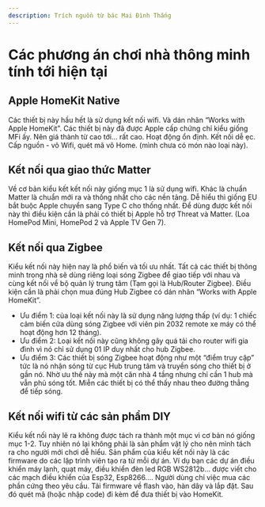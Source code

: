 ```yaml
---
description: Trích nguồn từ bác Mai Đình Thắng
---
```


# Các phương án chơi nhà thông minh tính tới hiện tại

## Apple HomeKit Native

Các thiết bị này hầu hết là sử dụng kết nối wifi. Và dán nhãn “Works with Apple HomeKit”. Các thiết bị này đã được Apple cấp chứng chỉ kiểu giống MFi ấy. Nên giá thành từ cao tới… rất cao. Hoạt động ổn định. Kết nối dễ ẹc. Cấp nguồn - vô Wifi, quét mã vô Home. (mình chưa có món nào loại này).

## Kết nối qua giao thức Matter

Về cơ bản kiểu kết kết nối này giống mục 1 là sử dụng wifi. Khác là chuẩn Matter là chuẩn mới ra và thống nhất cho các nền tảng. Dễ hiểu thì giống EU bắt buộc Apple chuyển sang Type C cho thống nhất. Để dùng được kết nối này thì điều kiện cần là phải có thiết bị Apple hỗ trợ Threat và Matter. (Loa HomePod Mini, HomePod 2 và Apple TV Gen 7).

## Kết nối qua Zigbee

Kiểu kết nối này hiện nay là phổ biến và tối ưu nhất. Tất cả các thiết bị thông minh trong nhà sẽ dùng riêng loại sóng Zigbee để giao tiếp với nhau và cùng kết nối về bộ quản lý trung tâm (Tạm gọi là Hub/Router Zigbee). Điều kiện cần là phải chọn mua đúng Hub Zigbee có dán nhãn “Works with Apple HomeKit”.

* Ưu điểm 1: của loại kết nối này là sử dụng năng lượng thấp (ví dụ: 1 chiếc cảm biến cửa dùng sóng Zigbee với viên pin 2032 remote xe máy có thể hoạt động hơn 12 tháng).
* Ưu điểm 2: Loại kết nối này cũng không gây quá tải cho router wifi gia đình vì nó chỉ sử dụng 01 IP duy nhất cho hub Zigbee.
* Ưu điểm 3: Các thiết bị sóng Zigbee hoạt động như một “điểm truy cập” tức là nó nhận sóng từ cục Hub trung tâm và truyền sóng cho thiết bị ở gần nó. Nhờ ưu thế này mà một căn nhà 4 tầng nhưng chỉ cần 1 hub mà vẫn phủ sóng tốt. Miễn các thiết bị có thể thấy nhau theo đường thẳng để tiếp sóng.&#x20;

## Kết nối wifi từ các sản phẩm DIY&#x20;

Kiểu kết nối này lẽ ra không được tách ra thành một mục vì cơ bản nó giống mục 1-2. Tuy nhiên nó lại không phải là sản phẩm vật lý cho nên mình tách ra cho người mới chơi dễ hiểu. Sản phẩm của kiểu kết nối này là các firmware do các lập trình viên tạo ra từ mỗi dự án. Ví dụ bạn các dự án điều khiển máy lạnh, quạt máy, điều khiển đèn led RGB WS2812b… được viết cho các mạch điều khiển của Esp32, Esp8266…. Người dùng chỉ việc mua các phần cứng theo yêu cầu. Tải firmware về flash vào, hàn dây và lắp đặt. Sau đó quét mã (hoặc nhập code) đi kèm để đưa thiết bị vào HomeKit.
